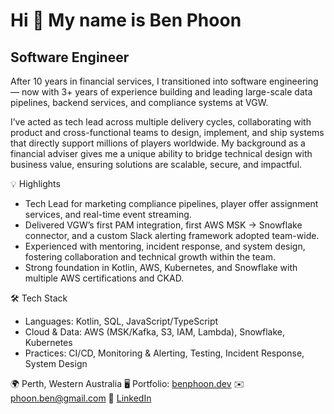 Hi 👋 My name is Ben Phoon
==========================

Software Engineer
-------------

After 10 years in financial services, I transitioned into software engineering — now with 3+ years of experience building and leading large-scale data pipelines, backend services, and compliance systems at VGW.

I’ve acted as tech lead across multiple delivery cycles, collaborating with product and cross-functional teams to design, implement, and ship systems that directly support millions of players worldwide. My background as a financial adviser gives me a unique ability to bridge technical design with business value, ensuring solutions are scalable, secure, and impactful.

💡 Highlights
* Tech Lead for marketing compliance pipelines, player offer assignment services, and real-time event streaming.
* Delivered VGW’s first PAM integration, first AWS MSK → Snowflake connector, and a custom Slack alerting framework adopted team-wide.
* Experienced with mentoring, incident response, and system design, fostering collaboration and technical growth within the team.
* Strong foundation in Kotlin, AWS, Kubernetes, and Snowflake with multiple AWS certifications and CKAD.

🛠️ Tech Stack
* Languages: Kotlin, SQL, JavaScript/TypeScript
* Cloud & Data: AWS (MSK/Kafka, S3, IAM, Lambda), Snowflake, Kubernetes
* Practices: CI/CD, Monitoring & Alerting, Testing, Incident Response, System Design

🌍  Perth, Western Australia
🖥️  Portfolio: [benphoon.dev](http://benphoon.dev/)
✉️  [phoon.ben@gmail.com](mailto:phoon.ben@gmail.com)
💼  [LinkedIn](https://www.linkedin.com/in/ben-phoon/)
